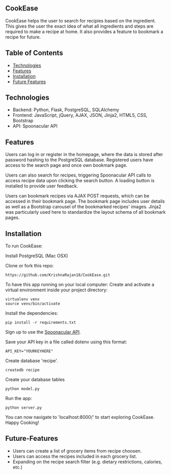 ## CookEase

CookEase helps the user to search for recipies based on the ingredient. This gives the user the exact idea of what all ingredients and steps are required to make a recipe at home. It also provides a feature to bookmark a recipe for future.

## Table of Contents

- [Technologies](#technologies)
- [Features](#features)
- [Installation](#installation)
- [Future Features](#future-features)

## Technologies

- Backend: Python, Flask, PostgreSQL, SQLAlchemy
- Frontend: JavaScript, jQuery, AJAX, JSON, Jinja2, HTML5, CSS, Bootstrap
- API: Spoonacular API

## Features

Users can log in or register in the homepage, where the data is stored after password hashing to the PostgreSQL database. Registered users have access to the search page and once own bookmark page.

Users can also search for recipes, triggering Spoonacular API calls to access recipe data upon clicking the search button. A loading button is installed to provide user feedback.

Users can bookmark recipes via AJAX POST requests, which can be accessed in their bookmark page. The bookmark page includes user details as well as a Bootstrap carousel of the bookmarked recipes' images. Jinja2 was particularly used here to standardize the layout schema of all bookmark pages.

## Installation

To run CookEase:

Install PostgreSQL (Mac OSX)

Clone or fork this repo:

```
https://github.com/KrishnaRajan18/CookEase.git
```

To have this app running on your local computer:
Create and activate a virtual environment inside your project directory:

```
virtualenv venv
source venv/bin/activate
```

Install the dependencies:

```
pip install -r requirements.txt
```

Sign up to use the [Spoonacular API](https://spoonacular.com/food-api).

Save your API key in a file called dotenv using this format:

```
API_KEY="YOURKEYHERE"
```

Create database 'recipe'.

```
createdb recipe
```

Create your database tables

```
python model.py
```

Run the app:

```
python server.py
```

You can now navigate to 'localhost:8000/' to start exploring CookEase. Happy Cooking!

## Future-Features

- Users can create a list of grocery items from recipe choosen.
- Users can access the recipes included in each grocery list.
- Expanding on the recipe search filter (e.g. dietary restrictions, calories, etc.)

